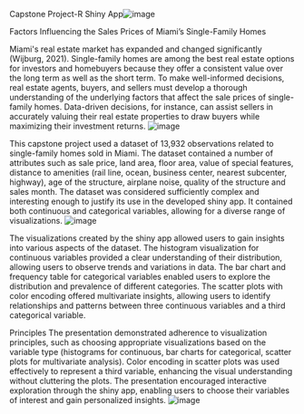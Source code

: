 Capstone Project-R Shiny App![image](https://github.com/user-attachments/assets/e5c7886b-1d8c-468a-9111-2d0ef87601bc)


Factors Influencing the Sales Prices of Miami’s Single-Family Homes

Miami's real estate market has expanded and changed significantly (Wijburg, 2021). 
Single-family homes are among the best real estate options for investors and homebuyers because they offer a consistent value over the long term as well as the short term. 
To make well-informed decisions, real estate agents, buyers, and sellers must develop a thorough understanding of the underlying factors that affect the sale prices of single-family homes.
Data-driven decisions, for instance, can assist sellers in accurately valuing their real estate properties to draw buyers while maximizing their investment returns.
![image](https://github.com/user-attachments/assets/3a5328ee-cc5b-4d2a-937f-6211ecd78972)


This capstone project used a dataset of 13,932 observations related to single-family homes sold in Miami.
The dataset contained a number of attributes such as sale price, land area, floor area, value of special features, distance to amenities (rail line, ocean, business center, nearest subcenter, highway), age of the structure, airplane noise, quality of the structure and sales month. 
The dataset was considered sufficiently complex and interesting enough to justify its use in the developed shiny app.
It contained both continuous and categorical variables, allowing for a diverse range of visualizations.
![image](https://github.com/user-attachments/assets/7bb5e9a8-9568-4b86-a576-1367065dfa62)


The visualizations created by the shiny app allowed users to gain insights into various aspects of the dataset.
The histogram visualization for continuous variables provided a clear understanding of their distribution, allowing users to observe trends and variations in data.
The bar chart and frequency table for categorical variables enabled users to explore the distribution and prevalence of different categories.
The scatter plots with color encoding offered multivariate insights, allowing users to identify relationships and patterns between three continuous variables and a third categorical variable.

Principles
The presentation demonstrated adherence to visualization principles, such as choosing appropriate visualizations based on the variable type (histograms for continuous, bar charts for categorical, scatter plots for multivariate analysis).
Color encoding in scatter plots was used effectively to represent a third variable, enhancing the visual understanding without cluttering the plots.
The presentation encouraged interactive exploration through the shiny app, enabling users to choose their variables of interest and gain personalized insights.
![image](https://github.com/user-attachments/assets/eb435015-b7f2-4dec-a96e-4ca9c817b104)

